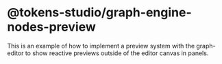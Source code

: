 # @tokens-studio/graph-engine-nodes-preview

This is an example of how to implement a preview system with the graph-editor to show reactive previews outside of the editor canvas in panels.